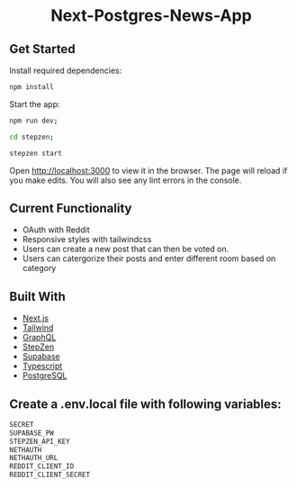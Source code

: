 <h1 align="center">
Next-Postgres-News-App
<project-name></h1>

## Get Started

Install required dependencies:

```sh
npm install
```

Start the app:

```sh
npm run dev;

cd stepzen;

stepzen start
```

Open [http://localhost:3000](http://localhost:3000) to view it in the browser. The page will reload if you make edits.
You will also see any lint errors in the console.


## Current Functionality

- OAuth with Reddit 
- Responsive styles with tailwindcss
- Users can create a new post that can then be voted on.
- Users can catergorize their posts and enter different room based on category


## Built With

- [Next.js](https://nextjs.org/docs/getting-started)
- [Tailwind](https://tailwindcss.com/)
- [GraphQL](https://graphql.org/)
- [StepZen](https://stepzen.com/)
- [Supabase](https://supabase.com/)
- [Typescript](https://nextjs.org/docs/basic-features/typescript)
- [PostgreSQL](https://www.postgresql.org/)

## Create a .env.local file with following variables:

```sh
SECRET
SUPABASE_PW
STEPZEN_API_KEY
NETHAUTH
NETHAUTH_URL
REDDIT_CLIENT_ID
REDDIT_CLIENT_SECRET
```
